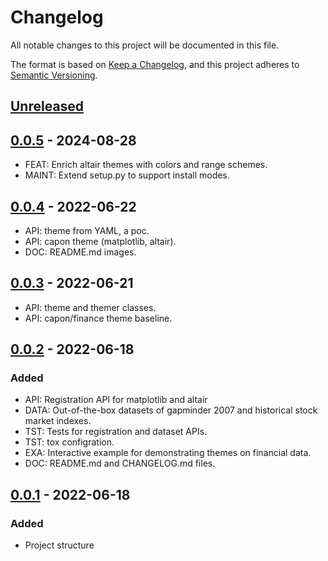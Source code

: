 # Changelog

All notable changes to this project will be documented in this file.

The format is based on [Keep a Changelog](https://keepachangelog.com/en/1.0.0/),
and this project adheres to [Semantic Versioning](https://semver.org/spec/v2.0.0.html).

## [Unreleased]

## [0.0.5] - 2024-08-28
- FEAT: Enrich altair themes with colors and range schemes.
- MAINT: Extend setup.py to support install modes.

## [0.0.4] - 2022-06-22
- API: theme from YAML, a poc.
- API: capon theme (matplotlib, altair).
- DOC: README.md images.

## [0.0.3] - 2022-06-21
- API: theme and themer classes.
- API: capon/finance theme baseline.

## [0.0.2] - 2022-06-18
### Added
- API: Registration API for matplotlib and altair
- DATA: Out-of-the-box datasets of gapminder 2007 and historical stock market indexes.
- TST: Tests for registration and dataset APIs.
- TST: tox configration.
- EXA: Interactive example for demonstrating themes on financial data.
- DOC: README.md and CHANGELOG.md files.

## [0.0.1] - 2022-06-18
### Added
- Project structure


[Unreleased]: https://github.com/gialdetti/themes/compare/v0.0.5...HEAD
[0.0.5]: https://github.com/gialdetti/themes/compare/v0.0.4...v0.0.5
[0.0.4]: https://github.com/gialdetti/themes/compare/v0.0.3...v0.0.4
[0.0.3]: https://github.com/gialdetti/themes/compare/v0.0.2...v0.0.3
[0.0.2]: https://github.com/gialdetti/themes/compare/v0.0.1...v0.0.2
[0.0.1]: https://github.com/gialdetti/themes/releases/tag/v0.0.1

